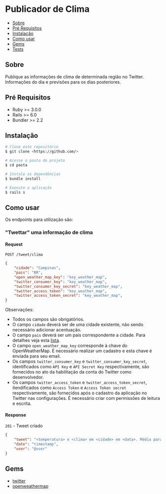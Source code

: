 # Publicador de Clima

<!--ts-->
* [Sobre](#sobre)
* [Pré Requisitos](#pre-requisitos)
* [Instalação](#instalacao)
* [Como usar](#como-usar)
* [Gems](#gems)
* [Tests](#testes)
<!--ts-->

## Sobre

Publique as informações de clima de determinada região no Twitter. Informações do dia e previsões para os dias posteriores.

## Pré Requisitos

* Ruby >= 3.0.0
* Rails >= 6.0
* Bundler >= 2.2

## Instalação

```bash
# Clone este repositório
$ git clone <https://github.com/>

# Acesse a pasta do projeto
$ cd pasta

# Instale as dependências
$ bundle install

# Execute a aplicação
$ rails s
```

## Como usar

Os endpoints para utilização são:

### "Twettar" uma informação de clima

#### Request

`POST /tweet/clima`

```json
{
    "cidade": "Campinas",
    "pais": "BR",
    "open_weather_map_key": "key_weather_map",
    "twitter_consumer_key": "key_weather_map",
    "twitter_consumer_key_secret": "key_weather_map",
    "twitter_access_token": "key_weather_map",
    "twitter_access_token_secret": "key_weather_map",
}
```

Observações:

* Todos os campos são obrigatórios.
* O campo `cidade` deverá ser de uma cidade existente, não sendo necessário adicionar acentuação.
* O campo `pais` deverá ser um país correspondente a cidade. Para detalhes veja esta [lista](http://bulk.openweathermap.org/sample/city.list.json.gz).
* O campo `open_weather_map_key` corresponde à chave do OpenWeatherMap. É necessário realizar um cadastro e esta chave é enviada para seu email.
* Os campos `twitter_consumer_key` e `twitter_consumer_key_secret`, identificados como `API Key` e `API Secret Key` respectivamente, são fornecidos no ato da habilitação da conta do Twitter como desenvolvedor.
* Os campos `twitter_access_token` e `twitter_access_token_secret`, itendificados como `Access Token` e `Access Token secret` respectivamente, são fornecidos após o cadastro da aplicação no Twitter nas configurações. É necessário criar com permissões de leitura e escrita.

#### Response

`201` - Tweet criado

```json
{
    "tweet": "<temperatura> e <clima> em <cidade> em <data>. Média para os próximos dias: <temperatura> em <data>, ...",
    "date": "timestamp",
    "user": "@user"
}
```

## Gems

* [twitter](https://rubygems.org/gems/twitter/versions/6.2.0)
* [openweathermap](https://rubygems.org/gems/openweathermap/versions/0.2.3)